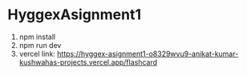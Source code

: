 # HyggexAsignment1

1. npm install
2. npm run dev
3. vercel link: https://hyggex-asignment1-o8329wvu9-anikat-kumar-kushwahas-projects.vercel.app/flashcard
